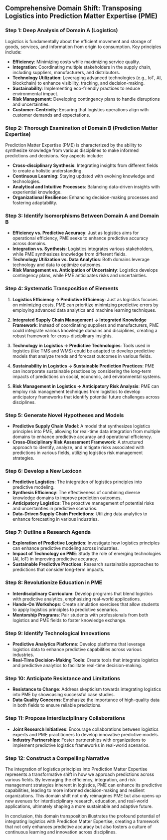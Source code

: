 ## Comprehensive Domain Shift: Transposing Logistics into Prediction Matter Expertise (PME)

### Step 1: Deep Analysis of Domain A (Logistics)

Logistics is fundamentally about the efficient movement and storage of goods, services, and information from origin to consumption. Key principles include:

- **Efficiency**: Minimizing costs while maximizing service quality.
- **Integration**: Coordinating multiple stakeholders in the supply chain, including suppliers, manufacturers, and distributors.
- **Technology Utilization**: Leveraging advanced technologies (e.g., IoT, AI, blockchain) to enhance visibility, tracking, and decision-making.
- **Sustainability**: Implementing eco-friendly practices to reduce environmental impact.
- **Risk Management**: Developing contingency plans to handle disruptions and uncertainties.
- **Customer-Centricity**: Ensuring that logistics operations align with customer demands and expectations.

### Step 2: Thorough Examination of Domain B (Prediction Matter Expertise)

Prediction Matter Expertise (PME) is characterized by the ability to synthesize knowledge from various disciplines to make informed predictions and decisions. Key aspects include:

- **Cross-disciplinary Synthesis**: Integrating insights from different fields to create a holistic understanding.
- **Continuous Learning**: Staying updated with evolving knowledge and technologies.
- **Analytical and Intuitive Processes**: Balancing data-driven insights with experiential knowledge.
- **Organizational Resilience**: Enhancing decision-making processes and fostering adaptability.

### Step 3: Identify Isomorphisms Between Domain A and Domain B

- **Efficiency vs. Predictive Accuracy**: Just as logistics aims for operational efficiency, PME seeks to enhance predictive accuracy across domains.
- **Integration vs. Synthesis**: Logistics integrates various stakeholders, while PME synthesizes knowledge from different fields.
- **Technology Utilization vs. Data Analytics**: Both domains leverage technology and data to optimize outcomes.
- **Risk Management vs. Anticipation of Uncertainty**: Logistics develops contingency plans, while PME anticipates risks and uncertainties.

### Step 4: Systematic Transposition of Elements

1. **Logistics Efficiency → Predictive Efficiency**: Just as logistics focuses on minimizing costs, PME can prioritize minimizing predictive errors by employing advanced data analytics and machine learning techniques.

2. **Integrated Supply Chain Management → Integrated Knowledge Framework**: Instead of coordinating suppliers and manufacturers, PME could integrate various knowledge domains and disciplines, creating a robust framework for cross-disciplinary insights.

3. **Technology in Logistics → Predictive Technologies**: Tools used in logistics (like TMS and WMS) could be adapted to develop predictive models that analyze trends and forecast outcomes in various fields.

4. **Sustainability in Logistics → Sustainable Prediction Practices**: PME can incorporate sustainable practices by considering the long-term impacts of predictions on social, economic, and environmental systems.

5. **Risk Management in Logistics → Anticipatory Risk Analysis**: PME can employ risk management techniques from logistics to develop anticipatory frameworks that identify potential future challenges across disciplines.

### Step 5: Generate Novel Hypotheses and Models

- **Predictive Supply Chain Model**: A model that synthesizes logistics principles into PME, allowing for real-time data integration from multiple domains to enhance predictive accuracy and operational efficiency.
- **Cross-Disciplinary Risk Assessment Framework**: A structured approach to identify, analyze, and mitigate risks associated with predictions in various fields, utilizing logistics risk management strategies.

### Step 6: Develop a New Lexicon

- **Predictive Logistics**: The integration of logistics principles into predictive modeling.
- **Synthesis Efficiency**: The effectiveness of combining diverse knowledge domains to improve prediction outcomes.
- **Anticipatory Logistics**: The proactive management of potential risks and uncertainties in predictive scenarios.
- **Data-Driven Supply Chain Predictions**: Utilizing data analytics to enhance forecasting in various industries.

### Step 7: Outline a Research Agenda

- **Exploration of Predictive Logistics**: Investigate how logistics principles can enhance predictive modeling across industries.
- **Impact of Technology on PME**: Study the role of emerging technologies (AI, IoT) in improving predictive accuracy.
- **Sustainable Predictive Practices**: Research sustainable approaches to predictions that consider long-term impacts.

### Step 8: Revolutionize Education in PME

- **Interdisciplinary Curriculum**: Develop programs that blend logistics with predictive analytics, emphasizing real-world applications.
- **Hands-On Workshops**: Create simulation exercises that allow students to apply logistics principles to predictive scenarios.
- **Mentorship Programs**: Pair students with professionals from both logistics and PME fields to foster knowledge exchange.

### Step 9: Identify Technological Innovations

- **Predictive Analytics Platforms**: Develop platforms that leverage logistics data to enhance predictive capabilities across various industries.
- **Real-Time Decision-Making Tools**: Create tools that integrate logistics and predictive analytics to facilitate real-time decision-making.

### Step 10: Anticipate Resistance and Limitations

- **Resistance to Change**: Address skepticism towards integrating logistics into PME by showcasing successful case studies.
- **Data Quality Concerns**: Emphasize the importance of high-quality data in both fields to ensure reliable predictions.

### Step 11: Propose Interdisciplinary Collaborations

- **Joint Research Initiatives**: Encourage collaborations between logistics experts and PME practitioners to develop innovative predictive models.
- **Industry Partnerships**: Foster partnerships with organizations to implement predictive logistics frameworks in real-world scenarios.

### Step 12: Construct a Compelling Narrative

The integration of logistics principles into Prediction Matter Expertise represents a transformative shift in how we approach predictions across various fields. By leveraging the efficiency, integration, and risk management strategies inherent in logistics, PME can enhance its predictive capabilities, leading to more informed decision-making and resilient organizations. This domain shift not only reimagines PME but also opens up new avenues for interdisciplinary research, education, and real-world applications, ultimately shaping a more sustainable and adaptive future.

In conclusion, this domain transposition illustrates the profound potential of integrating logistics with Prediction Matter Expertise, creating a framework that not only enhances predictive accuracy but also fosters a culture of continuous learning and innovation across disciplines.